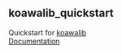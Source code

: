 ## koawalib_quickstart
Quickstart for [koawalib](https://github.com/AsianKoala/koawalib)  
[Documentation](https://asiankoala.github.io/koawalib/)
